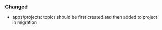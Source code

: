 ### Changed

- apps/projects: topics should be first created and then added to project in migration 
